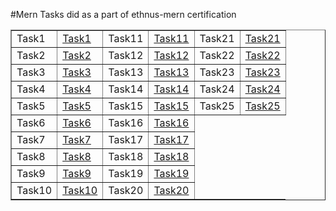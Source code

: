 #Mern
Tasks did as a part of ethnus-mern certification

<html>
<body>
    <table border="1" cellpadding="10" cellspacing="1">
        <tr>
            <td>Task1</td>
            <td><a href="html-1.html">Task1</a></td>
             <td>Task11</td>
            <td><a href="css-6.html">Task11</a></td>
            <td>Task21</td>
            <td><a href="javascript-4.html">Task21</a></td>
        </tr>
        <tr>
            <td>Task2</td>
            <td><a href="html-2.html">Task2</a></td>
            <td>Task12</td>
            <td><a href="bootstrap-1.html">Task12</a></td>
            <td>Task22</td>
            <td><a href="javascript-5.html">Task22</a></td> 
        </tr>
        <tr>
            <td>Task3</td>
            <td><a href="html-3.html">Task3</a></td>
            <td>Task13</td>
            <td><a href="bootstrap-2.html">Task13</a></td>
            <td>Task23</td>
            <td><a href="Javascript-6.html">Task23</a></td>
        </tr>
        <tr>
            <td>Task4</td>
            <td><a href="html-4.html">Task4</a></td>
            <td>Task14</td>
            <td><a href="bootstrap-3.html">Task14</a></td>
            <td>Task24</td>
            <td><a href="Javascript-7.html">Task24</a></td>
            </tr>
        <tr>
            <td>Task5</td>
            <td><a href="html-5.html">Task5</a></td>
            <td>Task15</td>
            <td><a href="bootstrap-4.html">Task15</a></td>
            <td>Task25</td>
            <td><a href="Javascript-8.html">Task25</a></td>
        </tr>
        <tr>
            <td>Task6</td>
            <td><a href="css-1.html">Task6</a></td>
            <td>Task16</td>
            <td><a href="bootstrap-5.html">Task16</a></td>
        </tr>
        <tr>
            <td>Task7</td>
            <td><a href="css-2.html">Task7</a></td>
            <td>Task17</td>
            <td><a href="bootstrap-6.html">Task17</a></td>
        </tr>
        <tr>
            <td>Task8</td>
            <td><a href="css-3.html">Task8</a></td>
            <td>Task18</td>
            <td><a href="javascript-1.html">Task18</a></td>
        </tr>
        <tr>
            <td>Task9</td>
            <td><a href="css-4.html">Task9</a></td>
            <td>Task19</td>
            <td><a href="javascript-2.html">Task19</a></td>
        </tr>
        <tr>
            <td>Task10</td>
            <td><a href="javascript-3">Task10</a></td>
            <td>Task20</td>
            <td><a href="javascript-3.html">Task20</a></td>
        </tr>
    </table>
</body>
</html>
